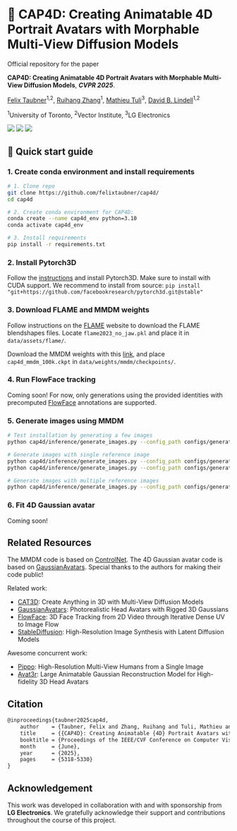 # 🧢 CAP4D: Creating Animatable 4D Portrait Avatars with Morphable Multi-View Diffusion Models
Official repository for the paper

**CAP4D: Creating Animatable 4D Portrait Avatars with Morphable Multi-View Diffusion Models**, ***CVPR 2025***.

<a href="https://felixtaubner.github.io/" target="_blank">Felix Taubner</a><sup>1,2</sup>, <a href="https://scholar.google.com/citations?user=KFx-0xIAAAAJ&hl=en" target="_blank">Ruihang Zhang</a><sup>1</sup>, <a href="https://mathieutuli.com/" target="_blank">Mathieu Tuli</a><sup>3</sup>, <a href="https://davidlindell.com/" target="_blank">David B. Lindell</a><sup>1,2</sup>

<sup>1</sup>University of Toronto, <sup>2</sup>Vector Institute, <sup>3</sup>LG Electronics

<a href='https://arxiv.org/abs/2412.12093'><img src='https://img.shields.io/badge/arXiv-2301.02379-red'></a> <a href='https://felixtaubner.github.io/cap4d/'><img src='https://img.shields.io/badge/project page-CAP4D-Green'></a> <a href='#citation'><img src='https://img.shields.io/badge/cite-blue'></a>

## 🔧 Quick start guide

### 1. Create conda environment and install requirements

```bash
# 1. Clone repo
git clone https://github.com/felixtaubner/cap4d/
cd cap4d

# 2. Create conda environment for CAP4D:
conda create --name cap4d_env python=3.10
conda activate cap4d_env

# 3. Install requirements
pip install -r requirements.txt
```

### 2. Install Pytorch3D
Follow the [instructions](https://github.com/facebookresearch/pytorch3d/blob/main/INSTALL.md) and install Pytorch3D. Make sure to install with CUDA support. We recommend to install from source: ```pip install "git+https://github.com/facebookresearch/pytorch3d.git@stable"```

### 3. Download FLAME and MMDM weights
Follow instructions on the [FLAME](https://flame.is.tue.mpg.de/index.html) website to download the FLAME blendshapes files. Locate ```flame2023_no_jaw.pkl``` and place it in ```data/assets/flame/```. 

Download the MMDM weights with this [link](https://www.dropbox.com/scl/fi/xmgozlkg67v0n2ib6oat5/cap4d_mmdm_100k.ckpt?rlkey=xuhrgyvyre7cezws11afqy1v2&st=j8gtx33j&dl=0), and place ```cap4d_mmdm_100k.ckpt``` in ```data/weights/mmdm/checkpoints/```. 

### 4. Run FlowFace tracking
Coming soon! For now, only generations using the provided identities with precomputed [FlowFace](https://felixtaubner.github.io/flowface/) annotations are supported. 

### 5. Generate images using MMDM

```bash
# Test installation by generating a few images
python cap4d/inference/generate_images.py --config_path configs/generation/debug.yaml --reference_data_path examples/input/lincoln/ --output_path examples/output/lincoln/

# Generate images with single reference image
python cap4d/inference/generate_images.py --config_path configs/generation/single_ref.yaml --reference_data_path examples/input/lincoln/ --output_path examples/output/lincoln/
python cap4d/inference/generate_images.py --config_path configs/generation/single_ref.yaml --reference_data_path examples/input/tesla/ --output_path examples/output/tesla

# Generate images with multiple reference images
python cap4d/inference/generate_images.py --config_path configs/generation/multi_ref.yaml --reference_data_path examples/input/felix/ --output_path examples/output/felix/
```

### 6. Fit 4D Gaussian avatar 
Coming soon!


## Related Resources

The MMDM code is based on [ControlNet](https://github.com/lllyasviel/ControlNet). The 4D Gaussian avatar code is based on [GaussianAvatars](https://github.com/ShenhanQian/GaussianAvatars). Special thanks to the authors for making their code public!

Related work: 
- [CAT3D](https://cat3d.github.io/): Create Anything in 3D with Multi-View Diffusion Models
- [GaussianAvatars](https://shenhanqian.github.io/gaussian-avatars): Photorealistic Head Avatars with Rigged 3D Gaussians
- [FlowFace](https://felixtaubner.github.io/flowface/): 3D Face Tracking from 2D Video through Iterative Dense UV to Image Flow
- [StableDiffusion](https://github.com/Stability-AI/stablediffusion): High-Resolution Image Synthesis with Latent Diffusion Models

Awesome concurrent work:
- [Pippo](https://yashkant.github.io/pippo/): High-Resolution Multi-View Humans from a Single Image
- [Avat3r](https://tobias-kirschstein.github.io/avat3r/): Large Animatable Gaussian Reconstruction Model for High-fidelity 3D Head Avatars

## Citation

```tex
@inproceedings{taubner2025cap4d,
    author    = {Taubner, Felix and Zhang, Ruihang and Tuli, Mathieu and Lindell, David B.},
    title     = {{CAP4D}: Creating Animatable {4D} Portrait Avatars with Morphable Multi-View Diffusion Models},
    booktitle = {Proceedings of the IEEE/CVF Conference on Computer Vision and Pattern Recognition (CVPR)},
    month     = {June},
    year      = {2025},
    pages     = {5318-5330}
}
```

## Acknowledgement
This work was developed in collaboration with and with sponsorship from **LG Electronics**. We gratefully acknowledge their support and contributions throughout the course of this project.
